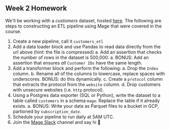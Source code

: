 ## Week 2 Homework

We'll be working with a _customers_ dataset, hosted [here](https://github.com/datablist/sample-csv-files/raw/main/files/customers/customers-500000.zip?raw=True). The following are steps to constructing an ETL pipeline using Mage that were covered in the course. 

1. Create a new pipeline, call it `customers_etl`
2. Add a data loader block and use Pandas to read data directly from the url above (hint: the file is compressed)
    a. Add an assertion that checks the number of rows in the dataset is 500,000.
    a. BONUS: Add an assertion that ensures _all_ `Customer IDs` have the same length.
3. Add a transformer block and perform the following:
    a. Drop the `Index` column.
    b. Rename all of the columns to lowercase, replace spaces with underscores. BONUS: do this dynamically.
    c. Create a `protocol` column that extracts the protocol from the `website` column.
    d. Drop customers with unsecure websites (i.e. `http` protocol).
4. Using a Postgres data exporter (SQL or Python), write the dataset to a table called `customers` in a schema `mage`. Replace the table if it already exists.
    a. BONUS: Write your data as Parquet files to a bucket in GCP, partioned by `subscription_date`.
5. Schedule your pipeline to run daily at 5AM UTC.
6. Join the [Mage Slack](https://mage.ai/chat) channel and say hi 👋